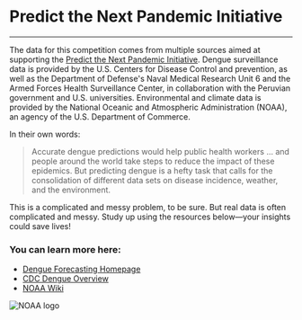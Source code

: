 # Predict the Next Pandemic Initiative

***

The data for this competition comes from multiple sources aimed at supporting the [Predict the Next Pandemic Initiative](https://www.whitehouse.gov/blog/2015/06/05/back-future-using-historical-dengue-data-predict-next-epidemic). Dengue surveillance data is provided by the U.S. Centers for Disease Control and prevention, as well as the Department of Defense's Naval Medical Research Unit 6 and the Armed Forces Health Surveillance Center, in collaboration with the Peruvian government and U.S. universities. Environmental and climate data is provided by the National Oceanic and Atmospheric Administration (NOAA), an agency of the U.S. Department of Commerce.

In their own words:
 > Accurate dengue predictions would help public health workers ... and people around the world take steps to reduce the impact of these epidemics. But predicting dengue is a hefty task that calls for the consolidation of different data sets on disease incidence, weather, and the environment.


This is a complicated and messy problem, to be sure. But real data is often complicated and messy. Study up using the resources below—your insights could save lives!

### You can learn more here:

 * [Dengue Forecasting Homepage](http://dengueforecasting.noaa.gov/)
 * [CDC Dengue Overview](http://www.cdc.gov/Dengue/)
 * [NOAA Wiki](https://en.wikipedia.org/wiki/National_Oceanic_and_Atmospheric_Administration)

![NOAA logo](https://community.drivendata.org/uploads/default/original/1X/ec8c863c2589f8e1943947eb8899bc4910196eb6.png)